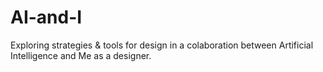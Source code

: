 # AI-and-I
Exploring strategies &amp; tools for design in a colaboration between Artificial Intelligence and Me as a designer.
